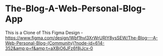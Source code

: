 # The-Blog-A-Web-Personal-Blog-App
This is a Clone of This Figma Design - https://www.figma.com/design/Wbf1hvl3XrWrURIY8ysSEW/The-Blog---A-Web-Personal-Blog-(Community)?node-id=614-352&amp;p=f&amp;t=aXBiO6JFz6f8jJcx-0
